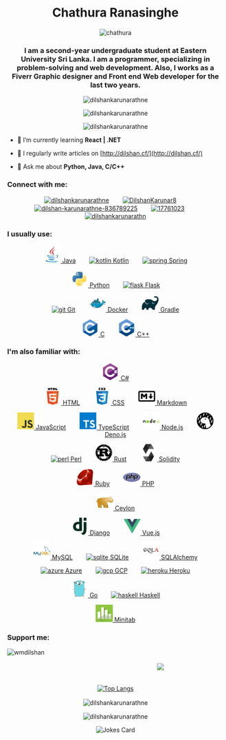 <h1 align="center">Chathura Ranasinghe</h1>

<center><img align="center" src="https://github.com/ChatDil0/ChathuraRanasinghe/blob/main/assets/img/165384801_1388688508164491_9131380900901863803_n.jpg" alt="chathura" /></center>

<h3 align="center">
  I am a second-year undergraduate student at Eastern University Sri Lanka. I am a programmer, specializing in problem-solving and web development. Also, I works as a Fiverr Graphic designer and Front end Web developer for the last two years.
</h3>

<p></p><p></p>
<div align="center">
  <img src="https://komarev.com/ghpvc/?username=dilshankarunarathne&style=for-the-badge&color=blueviolet" alt="dilshankarunarathne" />
</div>
<p></p><p></p>

<div align="center">
<img src="https://github-profile-trophy.vercel.app/?username=dilshankarunarathne&theme=dracula&title=Commits,Followers,Repositories,Stars&margin-w=10&margin-h=10&no-bg=true&no-frame=true&column=4" alt="dilshankarunarathne" />
</div>
<p></p><p></p>
<div align="center">
<img src="https://github-profile-trophy.vercel.app/?username=dilshankarunarathne&theme=dracula&title=MultiLanguage,Issues,PullRequest&margin-w=10&margin-h=10&no-bg=true&no-frame=true&column=3" alt="dilshankarunarathne" />
</div>


- 🌱 I’m currently learning **React | .NET**

- 📝 I regularly write articles on [http://dilshan.cf/](http://dilshan.cf/)

- 💬 Ask me about **Python, Java, C/C++**

<div align="center">

<h3 align="left">Connect with me:</h3>
<p align="center">
<a href="https://dev.to/dilshankarunarathne" target="blank"><img align="center" src="https://raw.githubusercontent.com/rahuldkjain/github-profile-readme-generator/master/src/images/icons/Social/devto.svg" alt="dilshankarunarathne" height="30" width="40" /></a> &nbsp;&nbsp;&nbsp;&nbsp;&nbsp;&nbsp;
<a href="https://twitter.com/DilshanKarunar8" target="blank"><img align="center" src="https://raw.githubusercontent.com/rahuldkjain/github-profile-readme-generator/master/src/images/icons/Social/twitter.svg" alt="DilshanKarunar8" height="30" width="40" /></a>&nbsp;&nbsp;&nbsp;&nbsp;&nbsp;&nbsp;
<a href="https://linkedin.com/in/dilshan-karunarathne-836789225" target="blank"><img align="center" src="https://raw.githubusercontent.com/rahuldkjain/github-profile-readme-generator/master/src/images/icons/Social/linked-in-alt.svg" alt="dilshan-karunarathne-836789225" height="30" width="40" /></a> &nbsp;&nbsp;&nbsp;&nbsp;&nbsp;&nbsp;
<a href="https://stackoverflow.com/users/17761023" target="blank"><img align="center" src="https://raw.githubusercontent.com/rahuldkjain/github-profile-readme-generator/master/src/images/icons/Social/stack-overflow.svg" alt="17761023" height="30" width="40" /></a> &nbsp;&nbsp;&nbsp;&nbsp;&nbsp;&nbsp;
<a href="https://fb.com/dilshankarunarathn" target="blank"><img align="center" src="https://raw.githubusercontent.com/rahuldkjain/github-profile-readme-generator/master/src/images/icons/Social/facebook.svg" alt="dilshankarunarathn" height="30" width="40" />
</a>
<!--
<a href="https://www.youtube.com/c/dilshan karunarathne" target="blank"><img align="center" src="https://raw.githubusercontent.com/rahuldkjain/github-profile-readme-generator/master/src/images/icons/Social/youtube.svg" alt="dilshan karunarathne" height="30" width="40" /></a>
-->
</p>



<h3 align="left">I usually use:</h3>
<p align="center"> 

 <a href="https://www.java.com" target="_blank" rel="noreferrer"> <img src="https://raw.githubusercontent.com/devicons/devicon/master/icons/java/java-original.svg" alt="java" width="40" height="40"/> Java</a> &nbsp;&nbsp;&nbsp;&nbsp;&nbsp;&nbsp; <a href="https://kotlinlang.org" target="_blank" rel="noreferrer"> <img src="https://www.vectorlogo.zone/logos/kotlinlang/kotlinlang-icon.svg" alt="kotlin" width="40" height="40"/> Kotlin</a> &nbsp;&nbsp;&nbsp;&nbsp;&nbsp;&nbsp; <a href="https://spring.io/" target="_blank" rel="noreferrer"> <img src="https://www.vectorlogo.zone/logos/springio/springio-icon.svg" alt="spring" width="40" height="40"/> Spring</a>
 
 
 <a href="https://www.python.org" target="_blank" rel="noreferrer"> <img src="https://raw.githubusercontent.com/devicons/devicon/master/icons/python/python-original.svg" alt="python" width="40" height="40"/> Python</a>  &nbsp;&nbsp;&nbsp;&nbsp;&nbsp;&nbsp; <a href="https://flask.palletsprojects.com/" target="_blank" rel="noreferrer"> <img src="https://www.vectorlogo.zone/logos/pocoo_flask/pocoo_flask-icon.svg" alt="flask" width="40" height="40"/> Flask</a>

<!-- git docker gradle -->
<a href="https://git-scm.com/" target="_blank" rel="noreferrer"> <img src="https://www.vectorlogo.zone/logos/git-scm/git-scm-icon.svg" alt="git" width="40" height="40"/> Git</a> &nbsp;&nbsp;&nbsp;&nbsp;&nbsp;&nbsp; <a href="https://www.docker.com/" target="_blank" rel="noreferrer"> <img src="https://github.com/devicons/devicon/raw/master/icons/docker/docker-original.svg" alt="docker" width="40" height="40"/> Docker</a> &nbsp;&nbsp;&nbsp;&nbsp;&nbsp;&nbsp; <a href="https://gradle.org/" target="_blank" rel="noreferrer"> <img src="https://github.com/devicons/devicon/raw/master/icons/gradle/gradle-plain.svg" alt="docker" width="40" height="40"/> Gradle</a> 

<a href="https://www.cprogramming.com/" target="_blank" rel="noreferrer"> <img src="https://raw.githubusercontent.com/devicons/devicon/master/icons/c/c-original.svg" alt="c" width="40" height="40"/> C</a> &nbsp;&nbsp;&nbsp;&nbsp;&nbsp;&nbsp; <a href="https://www.w3schools.com/cpp/" target="_blank" rel="noreferrer"> <img src="https://raw.githubusercontent.com/devicons/devicon/master/icons/cplusplus/cplusplus-original.svg" alt="cplusplus" width="40" height="40"/> C++</a>


</p>

<h3 align="left">I'm also familiar with:</h3>
<p align="center"> 

<!-- dot net -->
<a href="https://www.w3schools.com/cs/" target="_blank" rel="noreferrer"> <img src="https://raw.githubusercontent.com/devicons/devicon/master/icons/csharp/csharp-original.svg" alt="csharp" width="40" height="40"/> C#</a> <!-- &nbsp;&nbsp;&nbsp;&nbsp;&nbsp;&nbsp; <a href="https://dotnet.microsoft.com/apps/xamarin" target="_blank" rel="noreferrer"> <img src="https://raw.githubusercontent.com/detain/svg-logos/780f25886640cef088af994181646db2f6b1a3f8/svg/xamarin.svg" alt="xamarin" width="40" height="40"/> Xamarin</a> -->


<!-- markup -->
<a href="https://www.w3.org/html/" target="_blank" rel="noreferrer"> <img src="https://raw.githubusercontent.com/devicons/devicon/master/icons/html5/html5-original-wordmark.svg" alt="html5" width="40" height="40"/> HTML</a> &nbsp;&nbsp;&nbsp;&nbsp;&nbsp;&nbsp; <a href="https://www.w3schools.com/css/" target="_blank" rel="noreferrer"> <img src="https://raw.githubusercontent.com/devicons/devicon/master/icons/css3/css3-original-wordmark.svg" alt="css3" width="40" height="40"/> CSS</a> &nbsp;&nbsp;&nbsp;&nbsp;&nbsp;&nbsp; <a href="https://www.markdownguide.org/" target="_blank" rel="noreferrer"> <img src="https://github.com/devicons/devicon/raw/master/icons/markdown/markdown-original.svg" alt="markdown" width="40" height="40"/> Markdown</a> 

<!-- pls -->
<a href="https://developer.mozilla.org/en-US/docs/Web/JavaScript" target="_blank" rel="noreferrer"> <img src="https://raw.githubusercontent.com/devicons/devicon/master/icons/javascript/javascript-original.svg" alt="javascript" width="40" height="40"/> JavaScript</a> &nbsp;&nbsp;&nbsp;&nbsp;&nbsp;&nbsp; <a href="https://www.typescriptlang.org/" target="_blank" rel="noreferrer"> <img src="https://raw.githubusercontent.com/devicons/devicon/master/icons/typescript/typescript-original.svg" alt="typescript" width="40" height="40"/> TypeScript</a> &nbsp;&nbsp;&nbsp;&nbsp;&nbsp;&nbsp; <a href="https://nodejs.org" target="_blank" rel="noreferrer"> <img src="https://raw.githubusercontent.com/devicons/devicon/master/icons/nodejs/nodejs-original-wordmark.svg" alt="nodejs" width="40" height="40"/> Node.js</a> &nbsp;&nbsp;&nbsp;&nbsp;&nbsp;&nbsp; <a href="https://deno.land/" target="_blank" rel="noreferrer"> <img src="https://github.com/devicons/devicon/raw/master/icons/denojs/denojs-original.svg" alt="nodejs" width="40" height="40"/> Deno.js</a>

<!-- pls -->
<a href="https://www.perl.org/" target="_blank" rel="noreferrer"> <img src="https://api.iconify.design/logos-perl.svg" alt="perl" width="40" height="40"/> Perl</a> &nbsp;&nbsp;&nbsp;&nbsp;&nbsp;&nbsp; <a href="https://www.rust-lang.org" target="_blank" rel="noreferrer"> <img src="https://raw.githubusercontent.com/devicons/devicon/master/icons/rust/rust-plain.svg" alt="rust" width="40" height="40"/> Rust</a> &nbsp;&nbsp;&nbsp;&nbsp;&nbsp;&nbsp; <a href="https://soliditylang.org/" target="_blank" rel="noreferrer"> <img src="https://github.com/devicons/devicon/raw/master/icons/solidity/solidity-original.svg" alt="rust" width="40" height="40"/> Solidity</a> 

<!-- ruby rails -->
<a href="https://www.ruby-lang.org/en/" target="_blank" rel="noreferrer"> <img src="https://raw.githubusercontent.com/devicons/devicon/master/icons/ruby/ruby-original.svg" alt="ruby" width="40" height="40"/> Ruby</a> <!--  &nbsp;&nbsp;&nbsp;&nbsp;&nbsp;&nbsp; <a href="https://rubyonrails.org" target="_blank" rel="noreferrer"> <img src="https://raw.githubusercontent.com/devicons/devicon/master/icons/rails/rails-original-wordmark.svg" alt="rails" width="40" height="40"/> Rails</a> --> &nbsp;&nbsp;&nbsp;&nbsp;&nbsp;&nbsp; <a href="https://www.php.net" target="_blank" rel="noreferrer"> <img src="https://raw.githubusercontent.com/devicons/devicon/master/icons/php/php-original.svg" alt="php" width="40" height="40"/> PHP</a>

<!-- ceylon -->
<a href="" target="_blank" rel="noreferrer"> <img src="https://github.com/devicons/devicon/raw/master/icons/ceylon/ceylon-original.svg" alt="nodejs" width="40" height="40"/> Ceylon</a> 


<!-- frameworks -->
<a href="https://www.djangoproject.com/" target="_blank" rel="noreferrer"> <img src="https://raw.githubusercontent.com/devicons/devicon/master/icons/django/django-plain.svg" alt="django" width="40" height="40"/> Django</a> &nbsp;&nbsp;&nbsp;&nbsp;&nbsp;&nbsp; <a href="https://vuejs.org/" target="_blank" rel="noreferrer"> <img src="https://github.com/devicons/devicon/raw/master/icons/vuejs/vuejs-original.svg" alt="rust" width="40" height="40"/> Vue.js</a> 



<!-- dbms -->
<a href="https://www.mysql.com/" target="_blank" rel="noreferrer"> <img src="https://raw.githubusercontent.com/devicons/devicon/master/icons/mysql/mysql-original-wordmark.svg" alt="mysql" width="40" height="40"/> MySQL</a>  &nbsp;&nbsp;&nbsp;&nbsp;&nbsp;&nbsp; <a href="https://www.sqlite.org/" target="_blank" rel="noreferrer"> <img src="https://www.vectorlogo.zone/logos/sqlite/sqlite-icon.svg" alt="sqlite" width="40" height="40"/> SQLite</a> &nbsp;&nbsp;&nbsp;&nbsp;&nbsp;&nbsp; <a href="https://www.sqlalchemy.org/" target="_blank" rel="noreferrer"> <img src="https://github.com/devicons/devicon/raw/master/icons/sqlalchemy/sqlalchemy-original.svg" alt="sqlite" width="40" height="40"/> SQLAlchemy</a> 


<!-- Clouds -->
<a href="https://azure.microsoft.com/en-in/" target="_blank" rel="noreferrer"> <img src="https://www.vectorlogo.zone/logos/microsoft_azure/microsoft_azure-icon.svg" alt="azure" width="40" height="40"/> Azure</a> &nbsp;&nbsp;&nbsp;&nbsp;&nbsp;&nbsp; <a href="https://cloud.google.com" target="_blank" rel="noreferrer"> <img src="https://www.vectorlogo.zone/logos/google_cloud/google_cloud-icon.svg" alt="gcp" width="40" height="40"/> GCP</a> &nbsp;&nbsp;&nbsp;&nbsp;&nbsp;&nbsp; <a href="https://heroku.com" target="_blank" rel="noreferrer"> <img src="https://www.vectorlogo.zone/logos/heroku/heroku-icon.svg" alt="heroku" width="40" height="40"/> Heroku</a> 


<!-- misc -->
<a href="https://golang.org" target="_blank" rel="noreferrer"> <img src="https://raw.githubusercontent.com/devicons/devicon/master/icons/go/go-original.svg" alt="go" width="40" height="40"/> Go</a> &nbsp;&nbsp;&nbsp;&nbsp;&nbsp;&nbsp; <a href="https://www.haskell.org/" target="_blank" rel="noreferrer"> <img src="https://upload.wikimedia.org/wikipedia/commons/1/1c/Haskell-Logo.svg" alt="haskell" width="40" height="40"/> Haskell</a> 


<a href="https://www.minitab.com/en-us/" target="_blank" rel="noreferrer"> <img src="https://github.com/devicons/devicon/raw/master/icons/minitab/minitab-original.svg" alt="nodejs" width="40" height="40"/> Minitab</a>


</p>
</div>



<h3 align="left">Support me: </h3>
<p><a href="https://www.buymeacoffee.com/wmdilshan"> <img align="left" src="https://cdn.buymeacoffee.com/buttons/v2/default-yellow.png" height="50" width="210" alt="wmdilshan" /></a></p><br><br>

<!-- grid snake -->
<div align="center">
  <img src="https://github.com/dilshankarunarathne/dilshankarunarathne/blob/output/github-contribution-grid-snake.svg"/>
</div>

<br />

<div align="center">

<!-- top languages -->

[![Top Langs](https://github-readme-stats.vercel.app/api/top-langs/?username=dilshankarunarathne&show_icons=true&theme=dracula&locale=en&layout=compact&hide_border=true)](https://github.com/anuraghazra/github-readme-stats)

<!-- 
<p></p>
<img align="center" src="https://github-readme-stats.vercel.app/api/top-langs?username=dilshankarunarathne&show_icons=true&theme=dracula&locale=en&layout=compact&hide_border=true" alt="dilshankarunarathne" />    
<p></p>
-->


<img align="center" src="https://github-readme-stats.vercel.app/api?username=dilshankarunarathne&show_icons=true&theme=dracula&locale=en&hide_border=true" alt="dilshankarunarathne" />
<p></p>

<p><img align="center" src="https://github-readme-streak-stats.herokuapp.com/?user=dilshankarunarathne&theme=dracula&hide_border=true&date_format=M%20j%5B%2C%20Y%5D" alt="dilshankarunarathne" /></p>
  </div>
<p></p>

  <div align="center">
<img src="https://readme-jokes.vercel.app/api?hideBorder&qColor=%23ff79c6&aColor=%238be9fd&bgColor=%23282a36&textColor=%238be9fd" alt="Jokes Card" />
</div>

